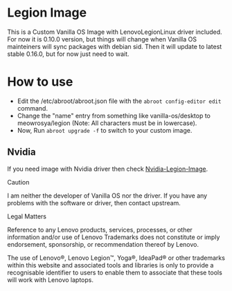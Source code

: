 # Legion Image

This is a Custom Vanilla OS Image with LenovoLegionLinux driver included. For now it is 0.10.0 version, but things will change when Vanilla OS mainteiners will sync packages with debian sid. Then it will update to latest stable 0.16.0, but for now just need to wait.

# How to use

- Edit the /etc/abroot/abroot.json file with the `abroot config-editor edit` command.
- Change the "name" entry from something like vanilla-os/desktop to meowrosya/legion (Note: All characters must be in lowercase).
- Now, Run `abroot upgrade -f` to switch to your custom image.

## Nvidia
If you need image with Nvidia driver then check [Nvidia-Legion-Image](https://github.com/MeowRosya/Nvidia-Legion-Image).



> [!caution]
> I am neither the developer of Vanilla OS nor the driver. If you have any problems with the software or driver, then contact upstream.

Legal Matters

Reference to any Lenovo products, services, processes, or other information and/or use of Lenovo Trademarks does not constitute or imply endorsement, sponsorship, or recommendation thereof by Lenovo.

The use of Lenovo®, Lenovo Legion™, Yoga®, IdeaPad® or other trademarks within this website and associated tools and libraries is only to provide a recognisable identifier to users to enable them to associate that these tools will work with Lenovo laptops.
